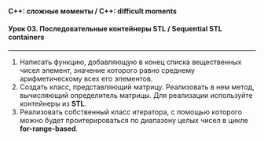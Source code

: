#### C++: сложные моменты / C++: difficult moments  
#### Урок 03. Последовательные контейнеры STL / Sequential STL containers  

***

1. Написать функцию, добавляющую в конец списка вещественных чисел элемент, значение которого равно среднему арифметическому всех его элементов.  
2. Создать класс, представляющий матрицу. Реализовать в нем метод, вычисляющий определитель матрицы. Для реализации используйте контейнеры из <b>STL</b>.  
3. Реализовать собственный класс итератора, с помощью которого можно будет проитерироваться по диапазону целых чисел в цикле <b>for-range-based</b>.
